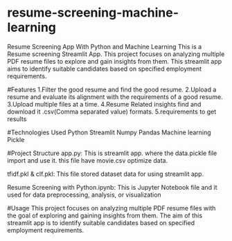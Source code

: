 # resume-screening-machine-learning
Resume Screening App With Python and Machine Learning This is a Resume screening Streamlit App. This project focuses on analyzing multiple PDF resume files to explore and gain insights from them. This streamlit app aims to identify suitable candidates based on specified employment requirements.

#Features
1.Filter the good resume and find the good resume.
2.Upload a resume and evaluate its alignment with the requirements of a good resume.
3.Upload multiple files at a time.
4.Resume Related insights find and download it .csv(Comma separated value) formats.
5.requirements to get results

#Technologies Used
Python
Streamlit
Numpy
Pandas
Machine learning
Pickle

#Project Structure
app.py: This is streamlit app. where the data.pickle file import and use it. this file have movie.csv optimize data.

tfidf.pkl & clf.pkl: This file stored dataset data for using streamlit app.

Resume Screening with Python.ipynb: This is Jupyter Notebook file and it used for data preprocessing, analysis, or visualization

#Usage
This project focuses on analyzing multiple PDF resume files with the goal of exploring and gaining insights from them. The aim of this streamlit app is to identify suitable candidates based on specified employment requirements.

